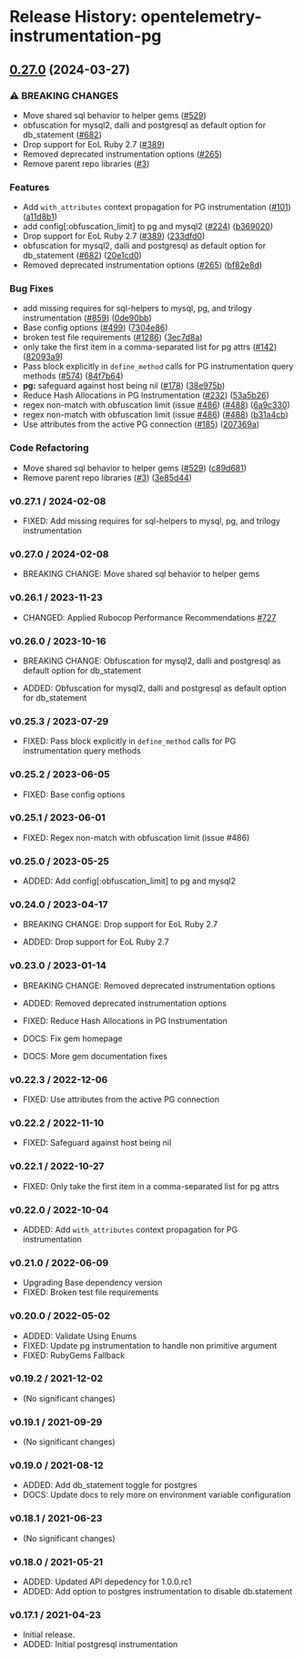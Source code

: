 # Release History: opentelemetry-instrumentation-pg

## [0.27.0](https://github.com/Shopify/opentelemetry-ruby-contrib/compare/opentelemetry-instrumentation-pg-v0.26.1...opentelemetry-instrumentation-pg/v0.27.0) (2024-03-27)


### ⚠ BREAKING CHANGES

* Move shared sql behavior to helper gems ([#529](https://github.com/Shopify/opentelemetry-ruby-contrib/issues/529))
* obfuscation for mysql2, dalli and postgresql as default option for db_statement ([#682](https://github.com/Shopify/opentelemetry-ruby-contrib/issues/682))
* Drop support for EoL Ruby 2.7 ([#389](https://github.com/Shopify/opentelemetry-ruby-contrib/issues/389))
* Removed deprecated instrumentation options ([#265](https://github.com/Shopify/opentelemetry-ruby-contrib/issues/265))
* Remove parent repo libraries ([#3](https://github.com/Shopify/opentelemetry-ruby-contrib/issues/3))

### Features

* Add `with_attributes` context propagation for PG instrumentation ([#101](https://github.com/Shopify/opentelemetry-ruby-contrib/issues/101)) ([a11d8b1](https://github.com/Shopify/opentelemetry-ruby-contrib/commit/a11d8b135d9ac4c28521619dc3b4744692ae2e6e))
* add config[:obfuscation_limit] to pg and mysql2 ([#224](https://github.com/Shopify/opentelemetry-ruby-contrib/issues/224)) ([b369020](https://github.com/Shopify/opentelemetry-ruby-contrib/commit/b36902099ea90dc23d06bdc424a3fd6d08d5f9d7))
* Drop support for EoL Ruby 2.7 ([#389](https://github.com/Shopify/opentelemetry-ruby-contrib/issues/389)) ([233dfd0](https://github.com/Shopify/opentelemetry-ruby-contrib/commit/233dfd0dae81346e9687090f9d8dfb85215e0ba7))
* obfuscation for mysql2, dalli and postgresql as default option for db_statement ([#682](https://github.com/Shopify/opentelemetry-ruby-contrib/issues/682)) ([20e1cd0](https://github.com/Shopify/opentelemetry-ruby-contrib/commit/20e1cd04f8167276453b27469912e90984a291ac))
* Removed deprecated instrumentation options ([#265](https://github.com/Shopify/opentelemetry-ruby-contrib/issues/265)) ([bf82e8d](https://github.com/Shopify/opentelemetry-ruby-contrib/commit/bf82e8d5e25766de99b803e23af6c5666c5bfc5b))


### Bug Fixes

* add missing requires for sql-helpers to mysql, pg, and trilogy instrumentation ([#859](https://github.com/Shopify/opentelemetry-ruby-contrib/issues/859)) ([0de90bb](https://github.com/Shopify/opentelemetry-ruby-contrib/commit/0de90bb14165356f94a0243c6dd803ecd2b630e2))
* Base config options ([#499](https://github.com/Shopify/opentelemetry-ruby-contrib/issues/499)) ([7304e86](https://github.com/Shopify/opentelemetry-ruby-contrib/commit/7304e86e9a3beba5c20f790b256bbb54469411ca))
* broken test file requirements ([#1286](https://github.com/Shopify/opentelemetry-ruby-contrib/issues/1286)) ([3ec7d8a](https://github.com/Shopify/opentelemetry-ruby-contrib/commit/3ec7d8a456dbd3c9bbad7b397a3da8b8a311d8e3))
* only take the first item in a comma-separated list for pg attrs ([#142](https://github.com/Shopify/opentelemetry-ruby-contrib/issues/142)) ([82093a9](https://github.com/Shopify/opentelemetry-ruby-contrib/commit/82093a9edf478688d70432c036554dd2f979d7c6))
* Pass block explicitly in `define_method` calls for PG instrumentation query methods ([#574](https://github.com/Shopify/opentelemetry-ruby-contrib/issues/574)) ([84f7b64](https://github.com/Shopify/opentelemetry-ruby-contrib/commit/84f7b641a38f059bc00ffc6678d0bdc283cffbbb))
* **pg:** safeguard against host being nil ([#178](https://github.com/Shopify/opentelemetry-ruby-contrib/issues/178)) ([38e975b](https://github.com/Shopify/opentelemetry-ruby-contrib/commit/38e975bed8c3e2e0742007d1690bb81135341311))
* Reduce Hash Allocations in PG Instrumentation ([#232](https://github.com/Shopify/opentelemetry-ruby-contrib/issues/232)) ([53a5b26](https://github.com/Shopify/opentelemetry-ruby-contrib/commit/53a5b26b471e692d7e85625c0f964510e4deef50))
* regex non-match with obfuscation limit (issue [#486](https://github.com/Shopify/opentelemetry-ruby-contrib/issues/486)) ([#488](https://github.com/Shopify/opentelemetry-ruby-contrib/issues/488)) ([6a9c330](https://github.com/Shopify/opentelemetry-ruby-contrib/commit/6a9c33088c6c9f39b2bc30247a3ed825553c07d4))
* regex non-match with obfuscation limit (issue [#486](https://github.com/Shopify/opentelemetry-ruby-contrib/issues/486)) ([#488](https://github.com/Shopify/opentelemetry-ruby-contrib/issues/488)) ([b31a4cb](https://github.com/Shopify/opentelemetry-ruby-contrib/commit/b31a4cbb20ba7ee4a3422ce65f948a7fa3f43f85))
* Use attributes from the active PG connection ([#185](https://github.com/Shopify/opentelemetry-ruby-contrib/issues/185)) ([207369a](https://github.com/Shopify/opentelemetry-ruby-contrib/commit/207369a5970548d32a4d3c19c9a85452509a1ddc))


### Code Refactoring

* Move shared sql behavior to helper gems ([#529](https://github.com/Shopify/opentelemetry-ruby-contrib/issues/529)) ([c89d681](https://github.com/Shopify/opentelemetry-ruby-contrib/commit/c89d6814f167f6adf3d2f1105e62e5987c8f5f49))
* Remove parent repo libraries ([#3](https://github.com/Shopify/opentelemetry-ruby-contrib/issues/3)) ([3e85d44](https://github.com/Shopify/opentelemetry-ruby-contrib/commit/3e85d4436d338f326816c639cd2087751c63feb1))

### v0.27.1 / 2024-02-08

* FIXED: Add missing requires for sql-helpers to mysql, pg, and trilogy instrumentation

### v0.27.0 / 2024-02-08

* BREAKING CHANGE: Move shared sql behavior to helper gems


### v0.26.1 / 2023-11-23

* CHANGED: Applied Rubocop Performance Recommendations [#727](https://github.com/open-telemetry/opentelemetry-ruby-contrib/pull/727)

### v0.26.0 / 2023-10-16

* BREAKING CHANGE: Obfuscation for mysql2, dalli and postgresql as default option for db_statement

* ADDED: Obfuscation for mysql2, dalli and postgresql as default option for db_statement

### v0.25.3 / 2023-07-29

* FIXED: Pass block explicitly in `define_method` calls for PG instrumentation query methods

### v0.25.2 / 2023-06-05

* FIXED: Base config options 

### v0.25.1 / 2023-06-01

* FIXED: Regex non-match with obfuscation limit (issue #486) 

### v0.25.0 / 2023-05-25

* ADDED: Add config[:obfuscation_limit] to pg and mysql2 

### v0.24.0 / 2023-04-17

* BREAKING CHANGE: Drop support for EoL Ruby 2.7 

* ADDED: Drop support for EoL Ruby 2.7 

### v0.23.0 / 2023-01-14

* BREAKING CHANGE: Removed deprecated instrumentation options 

* ADDED: Removed deprecated instrumentation options 
* FIXED: Reduce Hash Allocations in PG Instrumentation 
* DOCS: Fix gem homepage 
* DOCS: More gem documentation fixes 

### v0.22.3 / 2022-12-06

* FIXED: Use attributes from the active PG connection

### v0.22.2 / 2022-11-10

* FIXED: Safeguard against host being nil

### v0.22.1 / 2022-10-27

* FIXED: Only take the first item in a comma-separated list for pg attrs

### v0.22.0 / 2022-10-04

* ADDED: Add `with_attributes` context propagation for PG instrumentation 

### v0.21.0 / 2022-06-09

* Upgrading Base dependency version
* FIXED: Broken test file requirements 

### v0.20.0 / 2022-05-02

* ADDED: Validate Using Enums 
* FIXED: Update pg instrumentation to handle non primitive argument 
* FIXED: RubyGems Fallback 

### v0.19.2 / 2021-12-02

* (No significant changes)

### v0.19.1 / 2021-09-29

* (No significant changes)

### v0.19.0 / 2021-08-12

* ADDED: Add db_statement toggle for postgres 
* DOCS: Update docs to rely more on environment variable configuration 

### v0.18.1 / 2021-06-23

* (No significant changes)

### v0.18.0 / 2021-05-21

* ADDED: Updated API depedency for 1.0.0.rc1
* ADDED: Add option to postgres instrumentation to disable db.statement

### v0.17.1 / 2021-04-23

* Initial release.
* ADDED: Initial postgresql instrumentation
